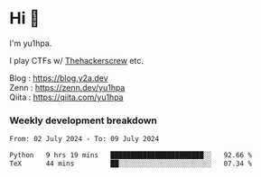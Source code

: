 # Hi 👋

I'm yu1hpa.

I play CTFs w/ [Thehackerscrew](https://www.thehackerscrew.team/) etc.

Blog : https://blog.y2a.dev  
Zenn : https://zenn.dev/yu1hpa  
Qiita : https://qiita.com/yu1hpa  

### Weekly development breakdown

<!--START_SECTION:waka-->

```txt
From: 02 July 2024 - To: 09 July 2024

Python   9 hrs 19 mins   ███████████████████████░░   92.66 %
TeX      44 mins         ██░░░░░░░░░░░░░░░░░░░░░░░   07.34 %
```

<!--END_SECTION:waka-->

